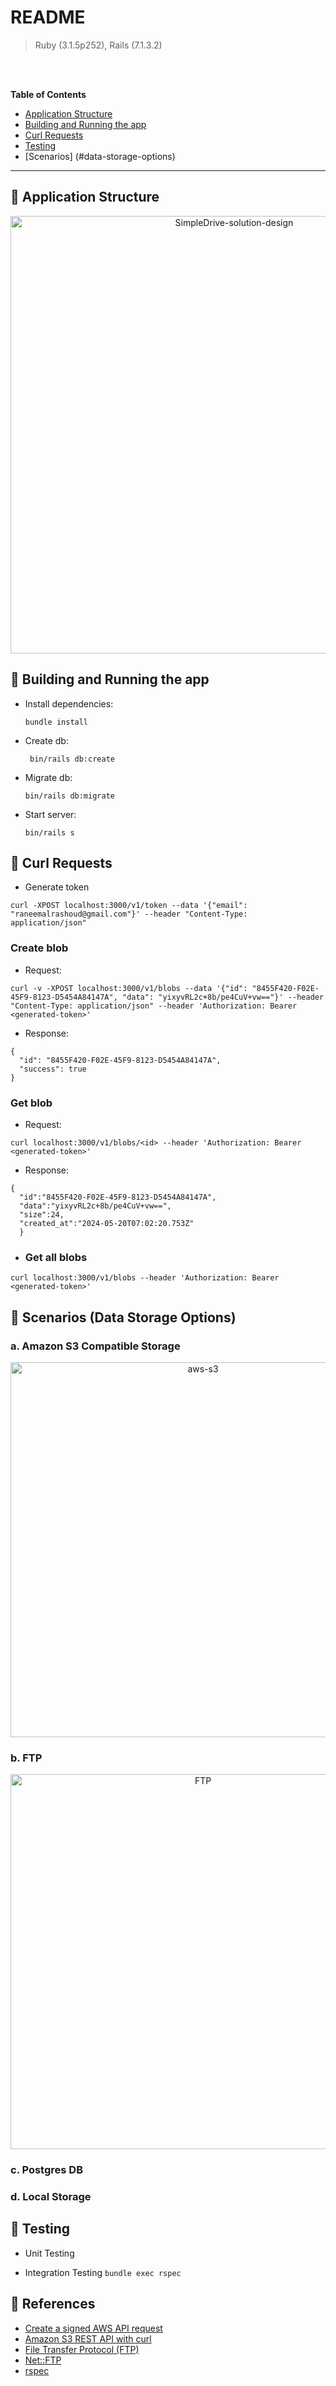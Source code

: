 # README

> Ruby (3.1.5p252), Rails (7.1.3.2)
<br>
<br>


**Table of Contents**
* [Application Structure](#application-structure)
* [Building and Running the app](#application-structure)
* [Curl Requests](#testing-strategy)
* [Testing](#building-and-running-the-application)
* [Scenarios] (#data-storage-options)

***
## 💠 Application Structure 

<p align= "center"> <img width="700" alt="SimpleDrive-solution-design" src="https://github.com/RaneemAlRushud/simple-drive/assets/59771760/a8de4f49-1cd2-46e7-8314-010f84998ed3"> </p>

## 💠 Building and Running the app
- Install dependencies:
  ```
  bundle install
  ```
- Create db:
  ```
   bin/rails db:create
  ``` 
- Migrate db:
  ```
  bin/rails db:migrate
  ```
- Start server:
  ```
  bin/rails s
  ``` 
  
## 💠 Curl Requests 
- Generate token
```
curl -XPOST localhost:3000/v1/token --data '{"email": "raneemalrashoud@gmail.com"}' --header "Content-Type: application/json"
```

### Create blob
- Request:

```
curl -v -XPOST localhost:3000/v1/blobs --data '{"id": "8455F420-F02E-45F9-8123-D5454A84147A", "data": "yixyvRL2c+8b/pe4CuV+vw=="}' --header "Content-Type: application/json" --header 'Authorization: Bearer <generated-token>'
```

- Response:
```
{
  "id": "8455F420-F02E-45F9-8123-D5454A84147A",
  "success": true
}
```

### Get blob
- Request:
```
curl localhost:3000/v1/blobs/<id> --header 'Authorization: Bearer <generated-token>'
```

- Response:
```
{
  "id":"8455F420-F02E-45F9-8123-D5454A84147A",
  "data":"yixyvRL2c+8b/pe4CuV+vw==",
  "size":24,
  "created_at":"2024-05-20T07:02:20.753Z"
  }
```

- ### Get all blobs
```
curl localhost:3000/v1/blobs --header 'Authorization: Bearer <generated-token>'
```

## 💠 Scenarios (Data Storage Options)
### a. Amazon S3 Compatible Storage
<p align= "center"> <img width="600" alt="aws-s3" src="https://github.com/RaneemAlRushud/simple-drive/assets/59771760/4ee1efb2-2b74-4ed7-a52c-9b34eacf16d0"> </p>

### b. FTP
<p align= "center"> <img width="600" alt="FTP" src="https://github.com/RaneemAlRushud/simple-drive/assets/59771760/305fe577-b21d-46a7-a748-2e3ad43e66fd"> </p>

### c. Postgres DB

### d. Local Storage 


## 💠 Testing
- Unit Testing
  
- Integration Testing
`bundle exec rspec`

## 💠 References 
- [Create a signed AWS API request](https://docs.aws.amazon.com/IAM/latest/UserGuide/create-signed-request.html)
- [Amazon S3 REST API with curl](https://czak.pl/2015/09/15/s3-rest-api-with-curl.html)
- [File Transfer Protocol (FTP)](https://www.scaler.com/topics/computer-network/file-transfer-protocol/)
- [Net::FTP](https://ruby-doc.org/stdlib-2.4.0/libdoc/net/ftp/rdoc/Net/FTP.html)
- [rspec](https://rspec.info/)